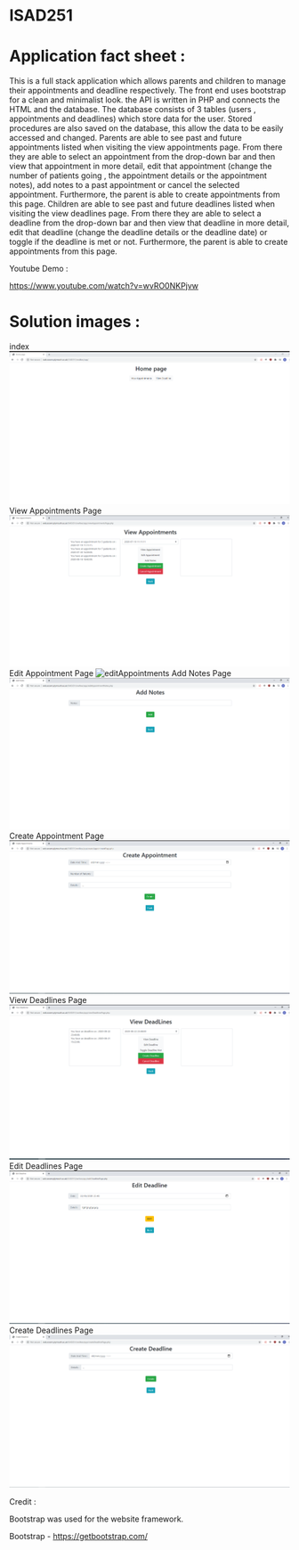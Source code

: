 # ISAD251
<h1>Application fact sheet  : </h1>

This is a full stack application which allows parents and children to manage their appointments and deadline respectively.  The front end uses bootstrap for a clean and minimalist look. the API is written in PHP and connects the HTML and the database. The database consists of 3 tables (users , appointments and deadlines) which store data for the user. Stored procedures are also saved on the database, this allow the data to be easily accessed and changed.
Parents are able to see past and future appointments listed when visiting the view appointments page. From there they are able to select an appointment from the drop-down bar and then view that appointment in more detail, edit that appointment (change the number of patients going , the appointment details or the appointment notes), add notes to a past appointment or cancel the selected appointment. Furthermore, the parent is able to create appointments from this page.
Children are able to see past and future deadlines listed when visiting the view deadlines page. From there they are able to select a deadline from the drop-down bar and then view that deadline in more detail, edit that deadline (change the deadline details or the deadline date) or toggle if the deadline is met or not. Furthermore, the parent is able to create appointments from this page.

Youtube Demo :

https://www.youtube.com/watch?v=wvRO0NKPjvw

<h1>Solution images : </h1>

index
![index](/images/indexChrome.png)
View Appointments Page
![viewAppointments](/images/viewAppointmentsChrome.png)
Edit Appointment Page
![editAppointments](/images/editAppointmentChrome.png)
Add Notes Page
![addNotes](/images/addNotesChrome.png)
Create Appointment Page
![createAppointments](/images/createAppointmentChrome.png)
View Deadlines Page
![viewDeadlines](/images/viewDeadlinesChrome.png)
Edit Deadlines Page
![editDeadlines](/images/editDeadlineChrome.png)
Create Deadlines Page
![createDeadlines](/images/createDeadlineChrome.png)

Credit :

Bootstrap was used for the website framework.

Bootstrap - https://getbootstrap.com/
